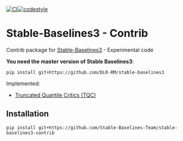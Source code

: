[![CI](https://github.com/Stable-Baselines-Team/stable-baselines3-contrib/workflows/CI/badge.svg)](https://github.com/Stable-Baselines-Team/stable-baselines3-contrib/actions)[![codestyle](https://img.shields.io/badge/code%20style-black-000000.svg)](https://github.com/psf/black)

# Stable-Baselines3 - Contrib

Contrib package for [Stable-Baselines3](https://github.com/DLR-RM/stable-baselines3) - Experimental code

**You need the master version of Stable Baselines3**:
```
pip install git+https://github.com/DLR-RM/stable-baselines3
```

Implemented:
- [Truncated Quantile Critics (TQC)](https://arxiv.org/abs/2005.04269)


## Installation

```
pip install git+https://github.com/Stable-Baselines-Team/stable-baselines3-contrib
```
